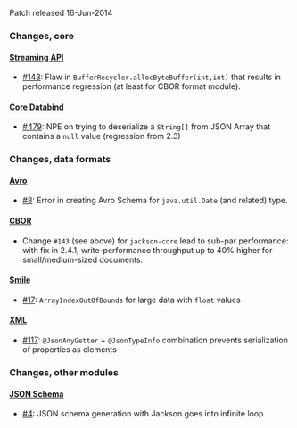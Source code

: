 Patch released 16-Jun-2014

### Changes, core

#### [Streaming API](../../jackson-core)

* [#143](../../jackson-core/issues/143): Flaw in `BufferRecycler.allocByteBuffer(int,int)` that results in performance regression (at least for CBOR format module).

#### [Core Databind](../../jackson-databind)

* [#479](../../jackson-databind/issues/479): NPE on trying to deserialize a `String[]` from JSON Array that contains a `null` value (regression from 2.3)

### Changes, data formats

#### [Avro](../../jackson-dataformat-avro)

* [#8](../../jackson-dataformat-avro/issues/8): Error in creating Avro Schema for `java.util.Date` (and related) type.

#### [CBOR](../../jackson-dataformat-cbor)

* Change `#143` (see above) for `jackson-core` lead to sub-par performance: with fix in 2.4.1, write-performance throughput up to 40% higher for small/medium-sized documents.


#### [Smile](../../jackson-dataformat-smile)

* [#17](../../jackson-dataformat-smile/issues/17): `ArrayIndexOutOfBounds` for large data with `float` values

#### [XML](../../jackson-dataformat-xml)

* [#117](../../jackson-dataformat-xml/issues/117): `@JsonAnyGetter` + `@JsonTypeInfo` combination prevents serialization of properties as elements

### Changes, other modules

#### [JSON Schema](../../jackson-module-jsonSchema)

* [#4](../../jackson-module-jsonSchema): JSON schema generation with Jackson goes into infinite loop
